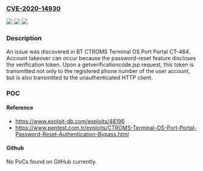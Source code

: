 ### [CVE-2020-14930](https://cve.mitre.org/cgi-bin/cvename.cgi?name=CVE-2020-14930)
![](https://img.shields.io/static/v1?label=Product&message=n%2Fa&color=blue)
![](https://img.shields.io/static/v1?label=Version&message=n%2Fa&color=blue)
![](https://img.shields.io/static/v1?label=Vulnerability&message=n%2Fa&color=brighgreen)

### Description

An issue was discovered in BT CTROMS Terminal OS Port Portal CT-464. Account takeover can occur because the password-reset feature discloses the verification token. Upon a getverificationcode.jsp request, this token is transmitted not only to the registered phone number of the user account, but is also transmitted to the unauthenticated HTTP client.

### POC

#### Reference
- https://www.exploit-db.com/exploits/48196
- https://www.pentest.com.tr/exploits/CTROMS-Terminal-OS-Port-Portal-Password-Reset-Authentication-Bypass.html

#### Github
No PoCs found on GitHub currently.

